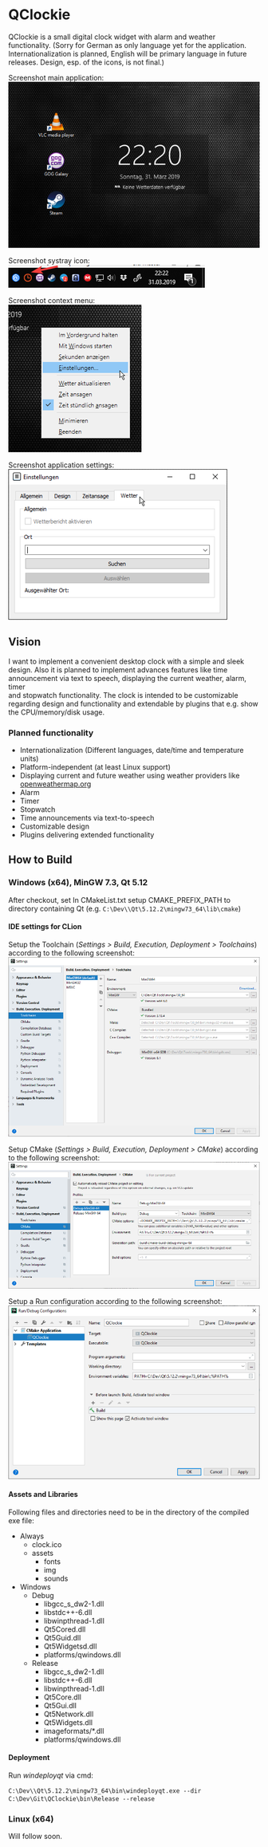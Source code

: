 # QClockie

QClockie is a small digital clock widget with alarm and weather functionality. (Sorry for German as only language yet for the application. 
Internationalization is planned, English will be primary language in future releases. Design, esp. of the icons, is not final.)

Screenshot main application:\
![Screenshot main application](doc/screenshots/screenshot1.png)

Screenshot systray icon:\
![Screenshot systray icon](doc/screenshots/screenshot2.png)

Screenshot context menu:\
![Screenshot systray icon](doc/screenshots/screenshot3.png)

Screenshot application settings:\
![Screenshot application icon](doc/screenshots/screenshot4.png)

## Vision 

I want to implement a convenient desktop clock with a simple and sleek design. Also it is planned to implement advances 
features like time announcement via text to speech, displaying the current weather, alarm, timer  
and stopwatch functionality. The clock is intended to be customizable regarding design and functionality and extendable 
by plugins that e.g. show the CPU/memory/disk usage.

### Planned functionality

* Internationalization (Different languages, date/time and temperature units)
* Platform-independent (at least Linux support)
* Displaying current and future weather using weather providers like [openweathermap.org](https://openweathermap.org/)
* Alarm
* Timer
* Stopwatch
* Time announcements via text-to-speech
* Customizable design
* Plugins delivering extended functionality 

## How to Build

### Windows (x64), MinGW 7.3, Qt 5.12

After checkout, set In CMakeList.txt setup CMAKE_PREFIX_PATH to directory containing Qt (e.g. ``C:\Dev\\Qt\5.12.2\mingw73_64\lib\cmake``)

#### IDE settings for CLion

Setup the Toolchain (_Settings > Build, Execution, Deployment > Toolchains_) according to the following screenshot:
![CLion config Toolchain](doc/build/clion_config_toolchain.png)

Setup CMake (_Settings > Build, Execution, Deployment > CMake_) according to the following screenshot:\
![CLion config CMake](doc/build/clion_config_cmake.png)

Setup a Run configuration according to the following screenshot:
![CLion run configuration](doc/build/clion_run_configuration.png)

#### Assets and Libraries
Following files and directories need to be in the directory of the compiled exe file:
* Always
    * clock.ico
    * assets
        * fonts
        * img
        * sounds
* Windows
    * Debug
        * libgcc_s_dw2-1.dll
        * libstdc++-6.dll
        * libwinpthread-1.dll
        * Qt5Cored.dll
        * Qt5Guid.dll
        * Qt5Widgetsd.dll
        * platforms/qwindows.dll
    * Release
        * libgcc_s_dw2-1.dll
        * libstdc++-6.dll
        * libwinpthread-1.dll
        * Qt5Core.dll
        * Qt5Gui.dll
        * Qt5Network.dll
        * Qt5Widgets.dll
        * imageformats/*.dll
        * platforms/qwindows.dll

#### Deployment    
Run _windeployqt_ via cmd:
```
C:\Dev\\Qt\5.12.2\mingw73_64\bin\windeployqt.exe --dir C:\Dev\Git\QClockie\bin\Release --release
```

### Linux (x64)

Will follow soon. 